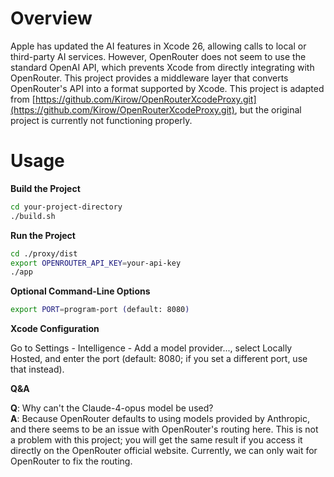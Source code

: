 # Overview

Apple has updated the AI features in Xcode 26, allowing calls to local or third-party AI services. However, OpenRouter does not seem to use the standard OpenAI API, which prevents Xcode from directly integrating with OpenRouter. This project provides a middleware layer that converts OpenRouter's API into a format supported by Xcode. This project is adapted from [https://github.com/Kirow/OpenRouterXcodeProxy.git](https://github.com/Kirow/OpenRouterXcodeProxy.git), but the original project is currently not functioning properly.

# Usage

**Build the Project**
   ```bash
   cd your-project-directory
   ./build.sh
   ```
**Run the Project**
  ```bash
  cd ./proxy/dist
  export OPENROUTER_API_KEY=your-api-key
  ./app
  ```
**Optional Command-Line Options**
```bash
export PORT=program-port (default: 8080)
```
**Xcode Configuration**

Go to Settings - Intelligence - Add a model provider..., select Locally Hosted, and enter the port (default: 8080; if you set a different port, use that instead).

**Q&A**

**Q**: Why can't the Claude-4-opus model be used?<br>
**A**: Because OpenRouter defaults to using models provided by Anthropic, and there seems to be an issue with OpenRouter's routing here. This is not a problem with this project; you will get the same result if you access it directly on the OpenRouter official website. Currently, we can only wait for OpenRouter to fix the routing.

